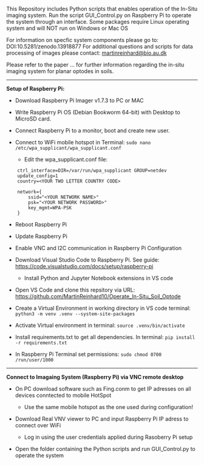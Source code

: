 This Repository includes Python scripts that enables operation of the In-Situ imaging system.
Run the script GUI_Control.py on Raspberry Pi to operate the system through an interface. Some packages require Linux operating system and will NOT run on Windows or Mac OS

For information on specfic system components please go to: DOI:10.5281/zenodo.13918877
For additional questions and scripts for data processing of images please contact: martinreinhard@bio.au.dk

Please refer to the paper ... for further information regarding the in-situ imaging system for planar optodes in soils.


---
**Setup of Raspberry Pi:**

- Download Raspberry Pi Imager v1.7.3 to PC or MAC

- Write Raspberry Pi OS (Debian Bookworm 64-bit) with Desktop to MicroSD card.

- Connect Raspberry Pi to a monitor, boot and create new user.

- Connect to WiFi mobile hotspot in Terminal: ```sudo nano /etc/wpa_supplicant/wpa_supplicant.conf```

    - Edit the wpa_supplicant.conf file:
````
    ctrl_interface=DIR=/var/run/wpa_supplicant GROUP=netdev
    update_config=1
    country=<YOUR TWO LETTER COUNTRY CODE>

    network={
        ssid="<YOUR NETWORK NAME>"
        psk="<YOUR NETWORK PASSWORD>"
        key_mgmt=WPA-PSK
    }
````

- Reboot Raspberry Pi

- Update Raspberry Pi

- Enable VNC and I2C communication in Raspberry Pi Configuration

- Download Visual Studio Code to Raspberry Pi. See guide: https://code.visualstudio.com/docs/setup/raspberry-pi

  -   Install Python and Jupyter Notebook extensions in VS code

- Open VS Code and clone this repsitory via URL: https://github.com/MartinReinhard10/Operate_In-Situ_Soil_Optode

- Create a Virtual Environment in working directory in VS code terminal: ```` python3 -m venv .venv --system-site-packages ````

- Activate Virtual environment in terminal: ```` source .venv/bin/activate ````

- Install requirements.txt to get all dependencies. In terminal: ```` pip install -r requirements.txt ````

- In Raspberry Pi Terminal set permissions: ```` sudo chmod 0700 /run/user/1000 ````

---

**Connect to Imagaing System (Raspberry Pi) via VNC remote desktop**

- On PC download software such as Fing.conm to get IP adresses on all devices conntected to mobile HotSpot
  
  - Use the same mobile hotspot as the one used during configuration!

- Download Real VNV viewer to PC and input Raspberry Pi IP adress to connect over WiFi

    - Log in using the user credentials applied during Rasoberry Pi setup

- Open the folder containing the Python scripts and run GUI_Control.py to operate the system
